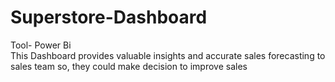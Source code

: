 # Superstore-Dashboard
Tool- Power Bi
<br>
This Dashboard provides valuable insights and accurate sales forecasting to sales team so, they could make decision to improve sales
